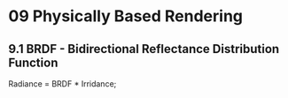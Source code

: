 # 09 Physically Based Rendering

## 9.1 BRDF - Bidirectional Reflectance Distribution Function
Radiance = BRDF * Irridance;
